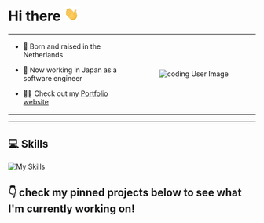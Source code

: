 # Hi there <img src="https://raw.githubusercontent.com/achrafreyani/achrafreyani/master/icons/wave.gif" width="30px">

<table>
  <tr>
    <td style="width:50%; vertical-align: top;">
      
- 🌷 Born and raised in the Netherlands
- 🗾 Now working in Japan as a software engineer
- 👨‍💻 Check out my [Portfolio website](https://portfolio-rho-gold-24.vercel.app/)  

    </td>
    <td style="width:50%; text-align: center;">
      <img alt="coding User Image" src="https://raw.githubusercontent.com/achrafreyani/achrafreyani/master/icons/minnie.gif" width="350px" />
    </td>
  </tr>
</table>

---

## 💻  Skills
[![My Skills](https://skillicons.dev/icons?i=html,css,js,ts,nodejs,express,nestjs,react,nextjs,tailwind,vercel,mongodb,mysql,firebase,supabase)](https://skillicons.dev) 

## 👇 check my pinned projects below to see what I'm currently working on!

